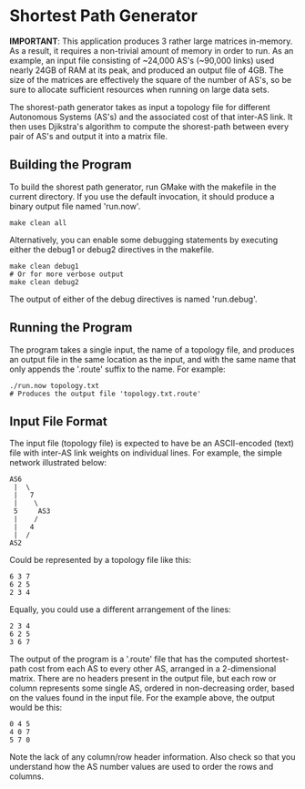 # Shortest Path Generator #
**IMPORTANT**: This application produces 3 rather large matrices in-memory.
As a result, it requires a non-trivial amount of memory in order to run.  As
an example, an input file consisting of ~24,000 AS's (~90,000 links) used
nearly 24GB of RAM at its peak, and produced an output file of 4GB.  The size
of the matrices are effectively the square of the number of AS's, so be sure
to allocate sufficient resources when running on large data sets.

The shorest-path generator takes as input a topology file for different
Autonomous Systems (AS's) and the associated cost of that inter-AS link. It
then uses Djikstra's algorithm to compute the shorest-path between every pair
of AS's and output it into a matrix file.

## Building the Program ##
To build the shorest path generator, run GMake with the makefile in the
current directory.  If you use the default invocation, it should produce a
binary output file named 'run.now'.

    make clean all

Alternatively, you can enable some debugging statements by executing either
the debug1 or debug2 directives in the makefile.

    make clean debug1
    # Or for more verbose output
    make clean debug2

The output of either of the debug directives is named 'run.debug'.

## Running the Program ##
The program takes a single input, the name of a topology file, and produces an
output file in the same location as the input, and with the same name that
only appends the '.route' suffix to the name.  For example:

    ./run.now topology.txt
    # Produces the output file 'topology.txt.route'

## Input File Format ##
The input file (topology file) is expected to have be an ASCII-encoded (text)
file with inter-AS link weights on individual lines.  For example, the simple
network illustrated below:

    AS6
     |  \
     |   7
     |    \
     5     AS3
     |    /
     |   4
     |  /
    AS2

Could be represented by a topology file like this:
    
    6 3 7
    6 2 5
    2 3 4

Equally, you could use a different arrangement of the lines:

    2 3 4
    6 2 5
    3 6 7

The output of the program is a '.route' file that has the computed
shortest-path cost from each AS to every other AS, arranged in a 2-dimensional
matrix.  There are no headers present in the output file, but each row or
column represents some single AS, ordered in non-decreasing order, based on
the values found in the input file.  For the example above, the output would
be this:

    0 4 5
    4 0 7
    5 7 0

Note the lack of any column/row header information.  Also check so that you
understand how the AS number values are used to order the rows and columns.
